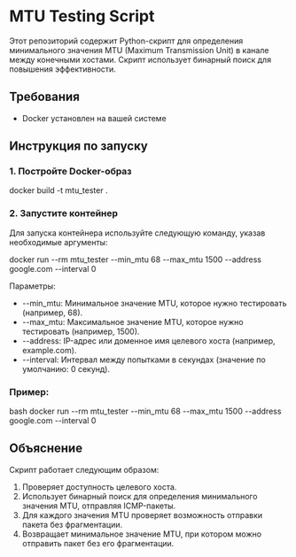 # MTU Testing Script

Этот репозиторий содержит Python-скрипт для определения минимального значения MTU (Maximum Transmission Unit) в канале между конечными хостами. Скрипт использует бинарный поиск для повышения эффективности.

## Требования

- Docker установлен на вашей системе

## Инструкция по запуску

### 1. Постройте Docker-образ 

docker build -t mtu_tester .


### 2. Запустите контейнер

Для запуска контейнера используйте следующую команду, указав необходимые аргументы:

docker run --rm mtu_tester --min_mtu 68 --max_mtu 1500 --address google.com --interval 0


Параметры:

- --min_mtu: Минимальное значение MTU, которое нужно тестировать (например, 68).
- --max_mtu: Максимальное значение MTU, которое нужно тестировать (например, 1500).
- --address: IP-адрес или доменное имя целевого хоста (например, example.com).
- --interval: Интервал между попытками в секундах (значение по умолчанию: 0 секунд).

### Пример:

bash
docker run --rm mtu_tester --min_mtu 68 --max_mtu 1500 --address google.com --interval 0


## Объяснение

Скрипт работает следующим образом:

1. Проверяет доступность целевого хоста.
2. Использует бинарный поиск для определения минимального значения MTU, отправляя ICMP-пакеты.
3. Для каждого значения MTU проверяет возможность отправки пакета без фрагментации.
4. Возвращает минимальное значение MTU, при котором можно отправить пакет без его фрагментации.
